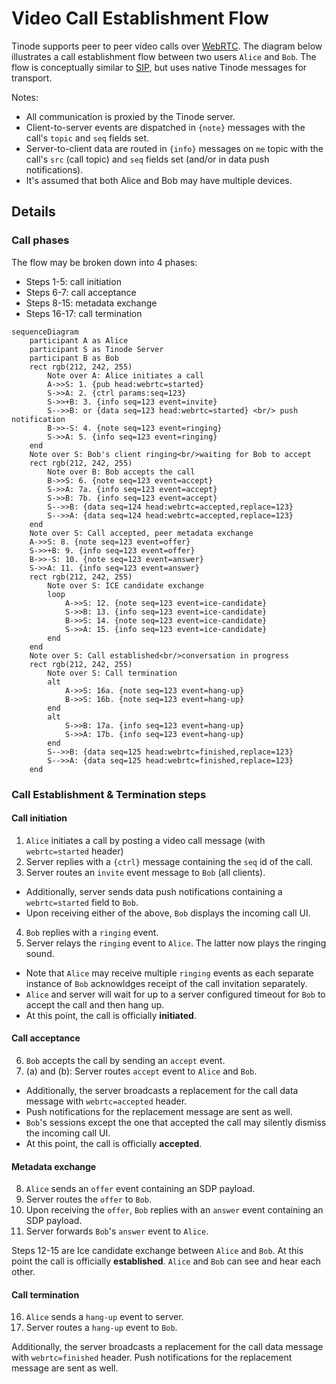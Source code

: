# Video Call Establishment Flow

Tinode supports peer to peer video calls over [WebRTC](https://webrtc.org/). The diagram below illustrates a call establishment flow between two users `Alice` and `Bob`. The flow is conceptually similar to [SIP](https://en.wikipedia.org/wiki/Session_Initiation_Protocol), but uses native Tinode messages for transport.

Notes:
- All communication is proxied by the Tinode server.
- Client-to-server events are dispatched in `{note}` messages with the call's `topic` and `seq` fields set.
- Server-to-client data are routed in `{info}` messages on `me` topic with the call's `src` (call topic) and `seq` fields set (and/or in data push notifications).
- It's assumed that both Alice and Bob may have multiple devices.

## Details
### Call phases
The flow may be broken down into 4 phases:
* Steps 1-5: call initiation
* Steps 6-7: call acceptance
* Steps 8-15: metadata exchange
* Steps 16-17: call termination

```mermaid
sequenceDiagram
    participant A as Alice
    participant S as Tinode Server
    participant B as Bob
    rect rgb(212, 242, 255)
        Note over A: Alice initiates a call
        A->>S: 1. {pub head:webrtc=started}
        S->>A: 2. {ctrl params:seq=123}
        S->>+B: 3. {info seq=123 event=invite}
        S-->>B: or {data seq=123 head:webrtc=started} <br/> push notification
        B->>-S: 4. {note seq=123 event=ringing}
        S->>A: 5. {info seq=123 event=ringing}
    end
    Note over S: Bob's client ringing<br/>waiting for Bob to accept
    rect rgb(212, 242, 255)
        Note over B: Bob accepts the call
        B->>S: 6. {note seq=123 event=accept}
        S->>A: 7a. {info seq=123 event=accept}
        S->>B: 7b. {info seq=123 event=accept}
        S-->>B: {data seq=124 head:webrtc=accepted,replace=123}
        S-->>A: {data seq=124 head:webrtc=accepted,replace=123}
    end
    Note over S: Call accepted, peer metadata exchange
    A->>S: 8. {note seq=123 event=offer}
    S->>+B: 9. {info seq=123 event=offer}
    B->>-S: 10. {note seq=123 event=answer}
    S->>A: 11. {info seq=123 event=answer}
    rect rgb(212, 242, 255)
        Note over S: ICE candidate exchange
        loop
            A->>S: 12. {note seq=123 event=ice-candidate}
            S->>B: 13. {info seq=123 event=ice-candidate}
            B->>S: 14. {note seq=123 event=ice-candidate}
            S->>A: 15. {info seq=123 event=ice-candidate}
        end
    end
    Note over S: Call established<br/>conversation in progress
    rect rgb(212, 242, 255)
        Note over S: Call termination
        alt
            A->>S: 16a. {note seq=123 event=hang-up}
            B->>S: 16b. {note seq=123 event=hang-up}
        end
        alt
            S->>B: 17a. {info seq=123 event=hang-up}
            S->>A: 17b. {info seq=123 event=hang-up}
        end
        S-->>B: {data seq=125 head:webrtc=finished,replace=123}
        S-->>A: {data seq=125 head:webrtc=finished,replace=123}
    end
```

### Call Establishment & Termination steps

#### Call initiation
1. `Alice` initiates a call by posting a video call message (with `webrtc=started` header)
2. Server replies with a `{ctrl}` message containing the `seq` id of the call.
3. Server routes an `invite` event message to `Bob` (all clients).
  - Additionally, server sends data push notifications containing a `webrtc=started` field to `Bob`.
  - Upon receiving either of the above, `Bob` displays the incoming call UI.
4. `Bob` replies with a `ringing` event.
5. Server relays the `ringing` event to `Alice`. The latter now plays the ringing sound.
  - Note that `Alice` may receive multiple `ringing` events as each separate instance of `Bob` acknowldges receipt of the call invitation separately.
  - `Alice` and server will wait for up to a server configured timeout for `Bob` to accept the call and then hang up.
  - At this point, the call is officially **initiated**.

#### Call acceptance
6. `Bob` accepts the call by sending an `accept` event.
7. (a) and (b): Server routes `accept` event to `Alice` and `Bob`.
  - Additionally, the server broadcasts a replacement for the call data message with `webrtc=accepted` header.
  - Push notifications for the replacement message are sent as well.
  - `Bob`'s sessions except the one that accepted the call may silently dismiss the incoming call UI.
  - At this point, the call is officially **accepted**.

#### Metadata exchange
8. `Alice` sends an `offer` event containing an SDP payload.
9. Server routes the `offer` to `Bob`.
10. Upon receiving the `offer`, `Bob` replies with an `answer` event containing an SDP payload.
11. Server forwards `Bob`'s `answer` event to `Alice`.

Steps 12-15 are Ice candidate exchange between `Alice` and `Bob`.
At this point the call is officially **established**. `Alice` and `Bob` can see and hear each other.

#### Call termination
16. `Alice` sends a `hang-up` event to server.
17. Server routes a `hang-up` event to `Bob`.

Additionally, the server broadcasts a replacement for the call data message with `webrtc=finished` header.
Push notifications for the replacement message are sent as well.

